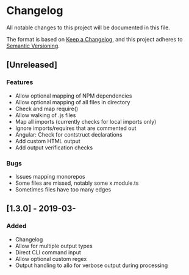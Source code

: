 # Changelog

All notable changes to this project will be documented in this file.

The format is based on [Keep a Changelog](https://keepachangelog.com/en/1.0.0/),
and this project adheres to [Semantic Versioning](https://semver.org/spec/v2.0.0.html).

## [Unreleased]

### Features

- Allow optional mapping of NPM dependencies
- Allow optional mapping of all files in directory
- Check and map require()
- Allow walking of .js files
- Map all imports (currently checks for local imports only)
- Ignore imports/requires that are commented out
- Angular: Check for contstruct declarations
- Add custom HTML output
- Add output verification checks

### Bugs

- Issues mapping monorepos
- Some files are missed, notably some x.module.ts
- Sometimes files have too many edges

## [1.3.0] - 2019-03-

### Added

- Changelog
- Allow for multiple output types
- Direct CLI command input
- Allow optional custom regex
- Output handling to allo for verbose output during processing
